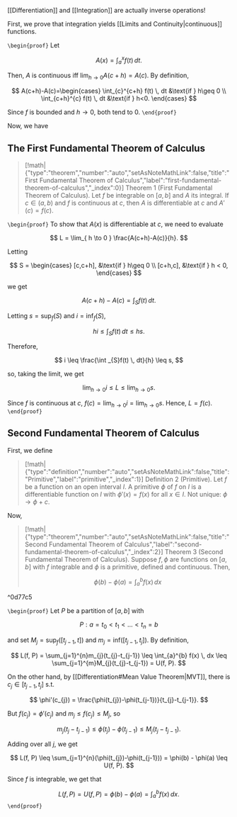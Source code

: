 [[Differentiation]] and [[Integration]] are actually inverse operations!

First, we prove that integration yields [[Limits and Continuity|continuous]] functions. 

`\begin{proof}` Let

$$
A(x) = \int_{a}^{x} f(t) \, dt .
$$

Then, $A$ is continuous iff $\lim_{ h \to 0 }A(c+h)=A(c)$. By definition,

$$
A(c+h)-A(c)=\begin{cases}
\int_{c}^{c+h} f(t) \, dt &\text{if } h\geq 0 \\
\int_{c+h}^{c} f(t) \, dt &\text{if } h<0.
\end{cases}
$$

Since $f$ is bounded and $h \to 0$, both tend to $0$.
`\end{proof}`

Now, we have

## The First Fundamental Theorem of Calculus

> [!math|{"type":"theorem","number":"auto","setAsNoteMathLink":false,"title":"First Fundamental Theorem of Calculus","label":"first-fundamental-theorem-of-calculus","_index":0}] Theorem 1 (First Fundamental Theorem of Calculus).
> Let $f$ be integrable on $[a,b]$ and $A$ its integral. If $c \in (a,b)$ and $f$ is continuous at $c$, then $A$ is differentiable at $c$ and $A'(c)=f(c)$.

`\begin{proof}` To show that $A(x)$ is differentiable at $c$, we need to evaluate

$$
L = \lim_{ h \to 0 } \frac{A(c+h)-A(c)}{h}.
$$

Letting 

$$
S = \begin{cases}
[c,c+h], &\text{if } h\geq 0 \\
[c+h,c], &\text{if } h < 0,
\end{cases}
$$

we get

$$
A(c+h)-A(c) = \int _{S}f(t) \, dt .
$$

Letting $s = \text{sup}_{f}(S)$ and $i=\text{inf}_{f}(S)$, 

$$
hi \leq \int _{S}f(t) \, dt \leq hs. 
$$

Therefore, 

$$
i \leq \frac{\int _{S}f(t) \, dt}{h} \leq s, 
$$

so, taking the limit, we get

$$
\lim_{ h \to 0 } i \leq L \leq \lim_{ h \to 0 } s.
$$

Since $f$ is continuous at $c$, $f(c)=\lim_{ h \to 0 }i = \lim_{ h \to 0 }s$. Hence, $L=f(c)$.
`\end{proof}`

## Second Fundamental Theorem of Calculus

First, we define

> [!math|{"type":"definition","number":"auto","setAsNoteMathLink":false,"title":"Primitive","label":"primitive","_index":1}] Definition 2 (Primitive).
> Let $f$ be a function on an open interval $I$. A primitive $\phi$ of $f$ on $I$ is a differentiable function on $I$ with $\phi'(x)=f(x)$ for all $x \in I$. Not unique: $\phi \to \phi + c$.

Now,

> [!math|{"type":"theorem","number":"auto","setAsNoteMathLink":false,"title":"Second Fundamental Theorem of Calculus","label":"second-fundamental-theorem-of-calculus","_index":2}] Theorem 3 (Second Fundamental Theorem of Calculus).
> Suppose $f,\phi$ are functions on $[a,b]$ with $f$ integrable and $\phi$ is a primitive, defined and continuous. Then,
> 
> $$
> \phi(b)-\phi(a) = \int_{a}^{b} f(x) \, dx 
> $$

^0d77c5

`\begin{proof}` Let $P$ be a partition of $[a,b]$ with 

$$
P: a=t_{0}<t_{1}<\dots<t_{n}=b
$$

and set $M_{j}=\text{sup}_{f}([t_{j-1},t])$ and $m_{j}=\text{inf}([t_{j-1},t_{j}])$. By definition,

$$
L(f, P) = \sum_{j=1}^{n}m_{j}(t_{j}-t_{j-1}) \leq \int_{a}^{b} f(x) \, dx \leq \sum_{j=1}^{m}M_{j}(t_{j}-t_{j-1}) = U(f, P).
$$

On the other hand, by [[Differentiation#Mean Value Theorem|MVT]], there is $c_{j}\in [t_{j-1},t_{j}]$ s.t.

$$
\phi'(c_{j}) = \frac{\phi(t_{j})-\phi(t_{j-1})}{t_{j}-t_{j-1}}.
$$

But $f(c_{j})=\phi'(c_{j})$ and $m_{j}\leq f(c_{j}) \leq M_{j}$, so 

$$
m_{j}(t_{j}-t_{j-1}) \leq \phi(t_{j})-\phi(t_{j-1}) \leq M_{j}(t_{j}-t_{j-1}).
$$

Adding over all $j$, we get

$$
L(f, P) \leq \sum_{j=1}^{n}(\phi(t_{j})-\phi(t_{j-1})) = \phi(b) - \phi(a) \leq U(f, P).
$$

Since $f$ is integrable, we get that 

$$
L(f,P) = U(f,P) = \phi(b)-\phi(a) = \int_{a}^{b} f(x) \, dx. 
$$
`\end{proof}`